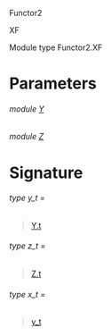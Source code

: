 Functor2

XF

Module type Functor2.XF

# Parameters

<a id="argument-1-Y"></a>

###### module [Y](Functor2.module-type-XF.argument-1-Y.md)

<a id="argument-2-Z"></a>

###### module [Z](Functor2.module-type-XF.argument-2-Z.md)

# Signature

<a id="type-y_t"></a>

###### type y_t =

> [Y.t](Functor2.module-type-XF.argument-1-Y.md#type-t)


<a id="type-z_t"></a>

###### type z_t =

> [Z.t](Functor2.module-type-XF.argument-2-Z.md#type-t)


<a id="type-x_t"></a>

###### type x_t =

> [y_t](#type-y_t)
